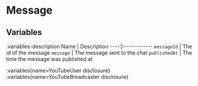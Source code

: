 # Message

## Variables
:variables-description
Name | Description
----:|:------------
`messageId` | The id of the message
`message` | The message sent to the chat
`publishedAt` | The time the message was published at

:variables{name=YouTubeUser disclosure}
:variables{name=YouTubeBroadcaster disclosure}